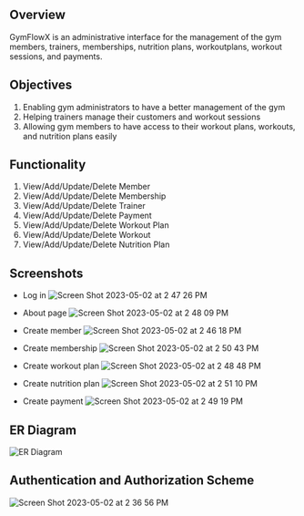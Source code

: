 ## Overview
GymFlowX is an administrative interface for the management of the gym members, trainers, memberships, nutrition plans, workoutplans, workout sessions, and payments.

## Objectives
1. Enabling gym administrators to have a better management of the gym
2. Helping trainers manage their customers and workout sessions
3. Allowing gym members to have access to their workout plans, workouts, and nutrition plans easily

## Functionality
1. View/Add/Update/Delete Member
2. View/Add/Update/Delete Membership
3. View/Add/Update/Delete Trainer
4. View/Add/Update/Delete Payment
5. View/Add/Update/Delete Workout Plan
6. View/Add/Update/Delete Workout
7. View/Add/Update/Delete Nutrition Plan

## Screenshots
- Log in
![Screen Shot 2023-05-02 at 2 47 26 PM](https://user-images.githubusercontent.com/73263355/235770006-5b31f2cf-67c0-4ca7-852d-399dc3c55e88.png)

- About page
![Screen Shot 2023-05-02 at 2 48 09 PM](https://user-images.githubusercontent.com/73263355/235770151-3dfda1ea-c612-4206-8b37-4f983239af01.png)

- Create member
![Screen Shot 2023-05-02 at 2 46 18 PM](https://user-images.githubusercontent.com/73263355/235769804-da17b5f1-f1bb-4198-aead-375d28c341af.png)

- Create membership
![Screen Shot 2023-05-02 at 2 50 43 PM](https://user-images.githubusercontent.com/73263355/235770682-330451b8-0b83-407a-8a32-5414bf7fa53d.png)

- Create workout plan
![Screen Shot 2023-05-02 at 2 48 48 PM](https://user-images.githubusercontent.com/73263355/235770281-d7110b7d-abc5-48a8-9289-a156ba444155.png)

- Create nutrition plan
![Screen Shot 2023-05-02 at 2 51 10 PM](https://user-images.githubusercontent.com/73263355/235770774-f3e0002c-8eab-4479-ae93-63f050343ce0.png)

- Create payment
![Screen Shot 2023-05-02 at 2 49 19 PM](https://user-images.githubusercontent.com/73263355/235770396-33e76324-7a74-4241-b838-7a10ab2d16ae.png)

## ER Diagram

![ER Diagram](https://user-images.githubusercontent.com/73263355/235767261-dee9dbb7-bc94-4a1b-88a5-6d7d7369df20.jpg)

## Authentication and Authorization Scheme
![Screen Shot 2023-05-02 at 2 36 56 PM](https://user-images.githubusercontent.com/73263355/235767937-b0072318-d4b6-4c10-9323-d002792c5069.png)
